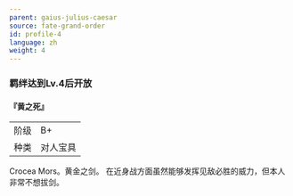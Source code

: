 ```yaml
---
parent: gaius-julius-caesar
source: fate-grand-order
id: profile-4
language: zh
weight: 4
---
```


### 羁绊达到Lv.4后开放

#### 『黄之死』

<table>
  <tr><td>阶级</td><td>B+</td></tr>
  <tr><td>种类</td><td>对人宝具</td></tr>
</table>

Crocea Mors。黄金之剑。
在近身战方面虽然能够发挥见敌必胜的威力，但本人非常不想拔剑。
